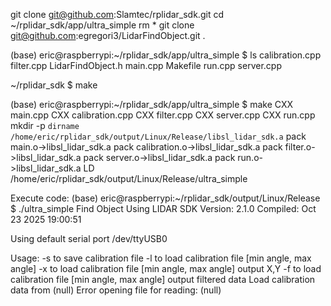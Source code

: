 git clone git@github.com:Slamtec/rplidar_sdk.git
cd ~/rplidar_sdk/app/ultra_simple
rm *
git clone git@github.com:egregori3/LidarFindObject.git .

(base) eric@raspberrypi:~/rplidar_sdk/app/ultra_simple $ ls
calibration.cpp  filter.cpp  LidarFindObject.h  main.cpp  Makefile  run.cpp  server.cpp

~/rplidar_sdk $ make

(base) eric@raspberrypi:~/rplidar_sdk/app/ultra_simple $ make
 CXX  main.cpp
 CXX  calibration.cpp
 CXX  filter.cpp
 CXX  server.cpp
 CXX  run.cpp
mkdir -p `dirname /home/eric/rplidar_sdk/output/Linux/Release/libsl_lidar_sdk.a`
 pack main.o->libsl_lidar_sdk.a
 pack calibration.o->libsl_lidar_sdk.a
 pack filter.o->libsl_lidar_sdk.a
 pack server.o->libsl_lidar_sdk.a
 pack run.o->libsl_lidar_sdk.a
 LD   /home/eric/rplidar_sdk/output/Linux/Release/ultra_simple
 
 
 Execute code:
 (base) eric@raspberrypi:~/rplidar_sdk/output/Linux/Release $ ./ultra_simple
Find Object Using LIDAR
SDK Version: 2.1.0
Compiled: Oct 23 2025 19:00:51

Using default serial port /dev/ttyUSB0


Usage: -s <filename> to save calibration file
       -l <filename> to load calibration file [min angle, max angle]
       -x <filename> to load calibration file [min angle, max angle] output X,Y
       -f <filename> to load calibration file [min angle, max angle] output filtered data
Load calibration data from (null)
Error opening file for reading: (null)
